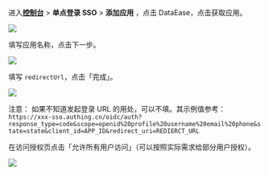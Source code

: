 <IntegrationDetailCard :title="`在 ${$localeConfig.brandName} 中创建应用`">

进入[**控制台**](https://console.authing.cn) > **单点登录 SSO** > **添加应用** ，点击 DataEase，点击获取应用。

![](~@imagesZhCn/integration/dataease/1-1.png)

填写应用名称，点击下一步。

![](~@imagesZhCn/integration/dataease/1-2.png)

填写 `redirectUrl`，点击「完成」。

![](~@imagesZhCn/integration/dataease/1-3.png)

注意： 如果不知道发起登录 URL 的用处，可以不填。其示例值参考： `https://xxx-sso.authing.cn/oidc/auth?response_type=code&scope=openid%20profile%20username%20email%20phone&state=state&client_id=APP_ID&redirect_uri=REDIERCT_URL`


在访问授权页点击「允许所有用户访问」（可以按照实际需求给部分用户授权）。

![](~@imagesZhCn/integration/dataease/1-4.png)

</IntegrationDetailCard>
